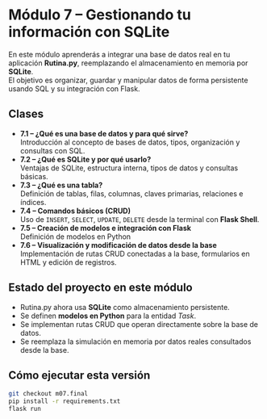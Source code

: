# Módulo 7 – Gestionando tu información con SQLite

En este módulo aprenderás a integrar una base de datos real en tu aplicación **Rutina.py**, reemplazando el almacenamiento en memoria por **SQLite**.  
El objetivo es organizar, guardar y manipular datos de forma persistente usando SQL y su integración con Flask.

## Clases

- **7.1 – ¿Qué es una base de datos y para qué sirve?**  
  Introducción al concepto de bases de datos, tipos, organización y consultas con SQL.
- **7.2 – ¿Qué es SQLite y por qué usarlo?**  
  Ventajas de SQLite, estructura interna, tipos de datos y consultas básicas.
- **7.3 – ¿Qué es una tabla?**  
  Definición de tablas, filas, columnas, claves primarias, relaciones e índices.
- **7.4 – Comandos básicos (CRUD)**  
  Uso de `INSERT`, `SELECT`, `UPDATE`, `DELETE` desde la terminal con **Flask Shell**.
- **7.5 – Creación de modelos e integración con Flask**  
  Definición de modelos en Python
- **7.6 – Visualización y modificación de datos desde la base**  
  Implementación de rutas CRUD conectadas a la base, formularios en HTML y edición de registros.

## Estado del proyecto en este módulo
- Rutina.py ahora usa **SQLite** como almacenamiento persistente.  
- Se definen **modelos en Python** para la entidad *Task*.  
- Se implementan rutas CRUD que operan directamente sobre la base de datos.  
- Se reemplaza la simulación en memoria por datos reales consultados desde la base.

## Cómo ejecutar esta versión
```bash
git checkout m07.final
pip install -r requirements.txt
flask run